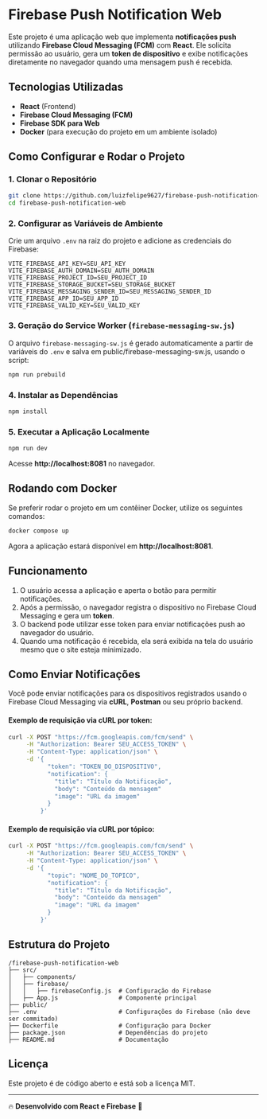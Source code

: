 # Firebase Push Notification Web

Este projeto é uma aplicação web que implementa **notificações push** utilizando **Firebase Cloud Messaging (FCM)** com **React**. Ele solicita permissão ao usuário, gera um **token de dispositivo** e exibe notificações diretamente no navegador quando uma mensagem push é recebida.

## Tecnologias Utilizadas

- **React** (Frontend)
- **Firebase Cloud Messaging (FCM)**
- **Firebase SDK para Web**
- **Docker** (para execução do projeto em um ambiente isolado)

## Como Configurar e Rodar o Projeto

### 1. Clonar o Repositório

```sh
git clone https://github.com/luizfelipe9627/firebase-push-notification-web.git
cd firebase-push-notification-web
```

### 2. Configurar as Variáveis de Ambiente

Crie um arquivo `.env` na raiz do projeto e adicione as credenciais do Firebase:

```env
VITE_FIREBASE_API_KEY=SEU_API_KEY
VITE_FIREBASE_AUTH_DOMAIN=SEU_AUTH_DOMAIN
VITE_FIREBASE_PROJECT_ID=SEU_PROJECT_ID
VITE_FIREBASE_STORAGE_BUCKET=SEU_STORAGE_BUCKET
VITE_FIREBASE_MESSAGING_SENDER_ID=SEU_MESSAGING_SENDER_ID
VITE_FIREBASE_APP_ID=SEU_APP_ID
VITE_FIREBASE_VALID_KEY=SEU_VALID_KEY
```

### 3. Geração do Service Worker (`firebase-messaging-sw.js`)

O arquivo `firebase-messaging-sw.js` é gerado automaticamente a partir de variáveis do `.env` e salva em public/firebase-messaging-sw.js, usando o script:

```bash
npm run prebuild
````

### 4. Instalar as Dependências

```sh
npm install
```

### 5. Executar a Aplicação Localmente

```sh
npm run dev
```

Acesse **http://localhost:8081** no navegador.

## Rodando com Docker

Se preferir rodar o projeto em um contêiner Docker, utilize os seguintes comandos:

```sh
docker compose up
```

Agora a aplicação estará disponível em **http://localhost:8081**.

## Funcionamento

1. O usuário acessa a aplicação e aperta o botão para permitir notificações.
2. Após a permissão, o navegador registra o dispositivo no Firebase Cloud Messaging e gera um **token**.
3. O backend pode utilizar esse token para enviar notificações push ao navegador do usuário.
4. Quando uma notificação é recebida, ela será exibida na tela do usuário mesmo que o site esteja minimizado.

## Como Enviar Notificações

Você pode enviar notificações para os dispositivos registrados usando o Firebase Cloud Messaging via **cURL**, **Postman** ou seu próprio backend.

#### Exemplo de requisição via cURL por token:
```sh
curl -X POST "https://fcm.googleapis.com/fcm/send" \
     -H "Authorization: Bearer SEU_ACCESS_TOKEN" \
     -H "Content-Type: application/json" \
     -d '{
           "token": "TOKEN_DO_DISPOSITIVO",
           "notification": {
             "title": "Título da Notificação",
             "body": "Conteúdo da mensagem"
             "image": "URL da imagem"
           }
         }'
```
#### Exemplo de requisição via cURL por tópico:
```sh
curl -X POST "https://fcm.googleapis.com/fcm/send" \
     -H "Authorization: Bearer SEU_ACCESS_TOKEN" \
     -H "Content-Type: application/json" \
     -d '{
           "topic": "NOME_DO_TOPICO",
           "notification": {
             "title": "Título da Notificação",
             "body": "Conteúdo da mensagem"
             "image": "URL da imagem"
           }
         }'
```

## Estrutura do Projeto

```
/firebase-push-notification-web
├── src/
│   ├── components/
│   ├── firebase/
│   │   ├── firebaseConfig.js  # Configuração do Firebase
│   ├── App.js                 # Componente principal
├── public/
├── .env                       # Configurações do Firebase (não deve ser commitado)
├── Dockerfile                 # Configuração para Docker
├── package.json               # Dependências do projeto
├── README.md                  # Documentação
```

## Licença

Este projeto é de código aberto e está sob a licença MIT.

---

🔥 **Desenvolvido com React e Firebase** 🚀

